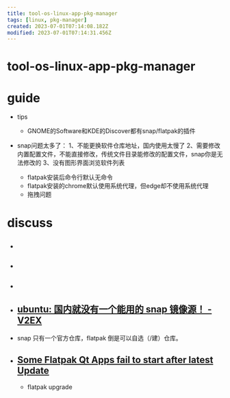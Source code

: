 ```yaml
---
title: tool-os-linux-app-pkg-manager
tags: [linux, pkg-manager]
created: 2023-07-01T07:14:08.182Z
modified: 2023-07-01T07:14:31.456Z
---
```


# tool-os-linux-app-pkg-manager

# guide

- tips
  - GNOME的Software和KDE的Discover都有snap/flatpak的插件

- snap问题太多了：
  1、不能更换软件仓库地址，国内使用太慢了
  2、需要修改内置配置文件，不能直接修改，传统文件目录能修改的配置文件，snap你是无法修改的
  3、没有图形界面浏览软件列表
  - flatpak安装后命令行默认无命令
  - flatpak安装的chrome默认使用系统代理，但edge却不使用系统代理
  - 拖拽问题
# discuss
- ## 

- ## 

- ## 

- ## [ubuntu: 国内就没有一个能用的 snap 镜像源！ - V2EX](https://www.v2ex.com/t/549889)
- snap 只有一个官方仓库，flatpak 倒是可以自选（/建）仓库。

- ## [Some Flatpak Qt Apps fail to start after latest Update](https://forum.manjaro.org/t/some-flatpak-qt-apps-fail-to-start-after-latest-update/99973)
  - flatpak upgrade
